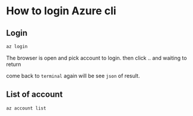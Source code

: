 # How to login Azure cli

## Login

```bash
az login
```

The browser is open and pick account to login. then click .. and waiting to return

come back to `terminal` again will be see `json` of result.

## List of account

```bash
az account list
```
